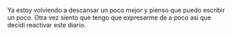 Ya estoy volviendo a descansar un poco mejor y pienso que puedo escribir un poco.
Otra vez siento que tengo que expresarme de a poco así que decidí reactivar
este diario.